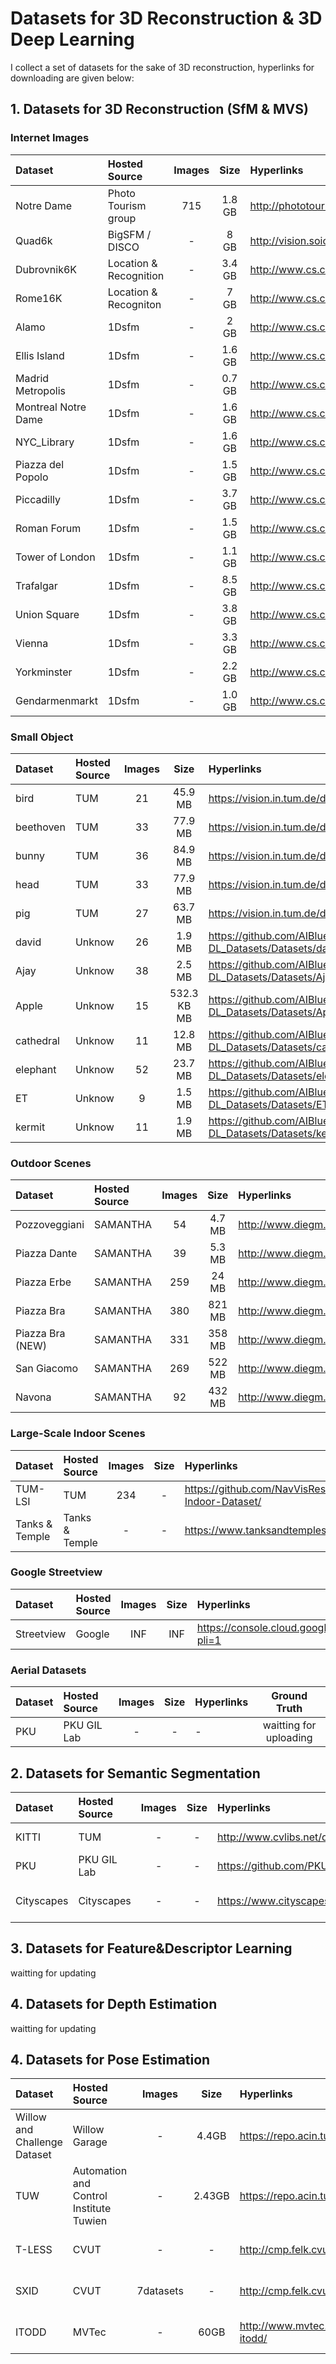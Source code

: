 # Datasets for 3D Reconstruction & 3D Deep Learning

I collect a set of datasets for the sake of 3D reconstruction, hyperlinks for downloading are given below:

## 1. Datasets for 3D Reconstruction (SfM & MVS)

### Internet Images
| Dataset | Hosted Source | Images | Size | Hyperlinks | Ground Truth |
| :--------   | :-----   | :----: | :----: | :---- | :----: |
| Notre Dame | Photo Tourism group | 715 | 1.8 GB | http://phototour.cs.washington.edu/datasets/| No |
| Quad6k  | BigSFM / DISCO  | - | 8 GB | http://vision.soic.indiana.edu/projects/disco/ | Yes |
| Dubrovnik6K | Location & Recognition | - | 3.4 GB | http://www.cs.cornell.edu/projects/p2f/ | No |
| Rome16K | Location & Recogniton | - | 7 GB | http://www.cs.cornell.edu/projects/p2f/ | No |
| Alamo | 1Dsfm | - | 2 GB | http://www.cs.cornell.edu/projects/1dsfm/ | No |
| Ellis Island | 1Dsfm | - | 1.6 GB | http://www.cs.cornell.edu/projects/1dsfm/ | No |
| Madrid Metropolis | 1Dsfm | - | 0.7 GB | http://www.cs.cornell.edu/projects/1dsfm/ | No |
| Montreal Notre Dame | 1Dsfm | - | 1.6 GB | http://www.cs.cornell.edu/projects/1dsfm/ | No |
| NYC_Library | 1Dsfm | - | 1.6 GB | http://www.cs.cornell.edu/projects/1dsfm/ | No |
| Piazza del Popolo | 1Dsfm | - | 1.5 GB | http://www.cs.cornell.edu/projects/1dsfm/ | No |
| Piccadilly | 1Dsfm | - | 3.7 GB | http://www.cs.cornell.edu/projects/1dsfm/ | No |
| Roman Forum | 1Dsfm | - | 1.5 GB | http://www.cs.cornell.edu/projects/1dsfm/ | No |
| Tower of London | 1Dsfm | - | 1.1 GB | http://www.cs.cornell.edu/projects/1dsfm/ | No |
| Trafalgar | 1Dsfm | - | 8.5 GB | http://www.cs.cornell.edu/projects/1dsfm/ | No |
| Union Square | 1Dsfm | - | 3.8 GB | http://www.cs.cornell.edu/projects/1dsfm/ | No |
| Vienna  | 1Dsfm | - | 3.3 GB | http://www.cs.cornell.edu/projects/1dsfm/ | No |
| Yorkminster | 1Dsfm | - | 2.2 GB | http://www.cs.cornell.edu/projects/1dsfm/ | No |
| Gendarmenmarkt | 1Dsfm | - | 1.0 GB | http://www.cs.cornell.edu/projects/1dsfm/ | No |

### Small Object
| Dataset | Hosted Source | Images | Size | Hyperlinks | Ground Truth |
| :--------   | :-----   | :----: | :----: | :---- | :----: |
| bird | TUM | 21 | 45.9 MB| https://vision.in.tum.de/data/datasets/3dreconstruction | Yes |
| beethoven | TUM | 33 | 77.9 MB| https://vision.in.tum.de/data/datasets/3dreconstruction | Yes |
| bunny | TUM | 36 | 84.9 MB| https://vision.in.tum.de/data/datasets/3dreconstruction | Yes |
| head | TUM | 33 | 77.9 MB| https://vision.in.tum.de/data/datasets/3dreconstruction | Yes |
| pig | TUM | 27 | 63.7 MB| https://vision.in.tum.de/data/datasets/3dreconstruction | Yes |
| david | Unknow | 26 | 1.9 MB  | https://github.com/AIBluefisher/3D-Recon_3D-DL_Datasets/Datasets/david | No |
| Ajay | Unknow | 38 | 2.5 MB| https://github.com/AIBluefisher/3D-Recon_3D-DL_Datasets/Datasets/Ajay | No |
| Apple | Unknow | 15 | 532.3 KB MB| https://github.com/AIBluefisher/3D-Recon_3D-DL_Datasets/Datasets/Apple | No |
| cathedral | Unknow | 11 | 12.8 MB| https://github.com/AIBluefisher/3D-Recon_3D-DL_Datasets/Datasets/cathedral | No |
| elephant | Unknow | 52 | 23.7 MB| https://github.com/AIBluefisher/3D-Recon_3D-DL_Datasets/Datasets/elephant | No |
| ET | Unknow | 9 | 1.5 MB | https://github.com/AIBluefisher/3D-Recon_3D-DL_Datasets/Datasets/ET | No |
| kermit | Unknow | 11 | 1.9 MB| https://github.com/AIBluefisher/3D-Recon_3D-DL_Datasets/Datasets/kermit | No |





### Outdoor Scenes
| Dataset | Hosted Source | Images | Size | Hyperlinks | Ground Truth |
| :--------   | :-----   | :----: | :----: | :---- | :----: |
| Pozzoveggiani  | SAMANTHA | 54 | 4.7 MB| http://www.diegm.uniud.it/~fusiello/demo/samantha/ | Yes |
| Piazza Dante   | SAMANTHA | 39 | 5.3 MB| http://www.diegm.uniud.it/~fusiello/demo/samantha/ | Yes |
| Piazza Erbe   | SAMANTHA | 259 | 24 MB| http://www.diegm.uniud.it/~fusiello/demo/samantha/ | Yes |
| Piazza Bra   | SAMANTHA | 380 | 821 MB| http://www.diegm.uniud.it/~fusiello/demo/samantha/ | Yes |
| Piazza Bra (NEW)  | SAMANTHA | 331| 358 MB| http://www.diegm.uniud.it/~fusiello/demo/samantha/ | Yes |
| San Giacomo   | SAMANTHA | 269| 522 MB| http://www.diegm.uniud.it/~fusiello/demo/samantha/ | Yes |
| Navona   | SAMANTHA | 92| 432 MB| http://www.diegm.uniud.it/~fusiello/demo/samantha/ | Yes |




### Large-Scale Indoor Scenes
| Dataset | Hosted Source | Images | Size | Hyperlinks | Ground Truth |
| :--------   | :-----   | :----: | :----: | :---- | :----: |
| TUM-LSI | TUM | 234 | - | https://github.com/NavVisResearch/NavVis-Indoor-Dataset/ | Yes |
| Tanks & Temple | Tanks & Temple | - | - | https://www.tanksandtemples.org/download/ | Yes |



### Google Streetview
| Dataset | Hosted Source | Images | Size | Hyperlinks | Ground Truth |
| :--------   | :-----   | :----: | :----: | :---- | :----: |
| Streetview | Google | INF | INF | https://console.cloud.google.com/storage/browser/streetview_image_pose_3d/?pli=1 | Yes |



### Aerial Datasets
| Dataset | Hosted Source | Images | Size | Hyperlinks | Ground Truth |
| :--------   | :-----   | :----: | :----: | :---- | :----: |
| PKU | PKU GIL Lab | - | - | - | waitting for uploading | No |


## 2. Datasets for Semantic Segmentation

| Dataset | Hosted Source | Images | Size | Hyperlinks | Type |
| :--------   | :-----   | :----: | :----: | :---- | :----: |
| KITTI | TUM | - | - | http://www.cvlibs.net/datasets/kitti/eval_semantics.php | Dynamic Scenes |
|  PKU| PKU GIL Lab | - | -  | https://github.com/PKUGIL/PSSI | Aerial Photo |
| Cityscapes | Cityscapes | - | - | https://www.cityscapes-dataset.com/ | Urban Street Scenes |



## 3. Datasets for Feature&Descriptor Learning

waitting for updating

## 4. Datasets for Depth Estimation

waitting for updating

## 4. Datasets for Pose Estimation
| Dataset | Hosted Source | Images | Size | Hyperlinks | Type | Ground Truth |
| :--------   | :-----   | :----: | :----: | :---- | :----: |:----: |
| Willow and Challenge Dataset | Willow Garage | - | 4.4GB | https://repo.acin.tuwien.ac.at/tmp/permanent/dataset_index.php | RGB-D frames |Yes|
|TUW| Automation and Control Institute Tuwien | - | 2.43GB  | https://repo.acin.tuwien.ac.at/tmp/permanent/dataset_index.php | RGB-D frames |Yes|
| T-LESS | CVUT | - | - |http://cmp.felk.cvut.cz/t-less/ | RGB-D frames |Yes|
| SXID | CVUT | 7datasets | - |http://cmp.felk.cvut.cz/sixd/challenge_2017/ | RGB-D frames |Yes|
| ITODD | MVTec | - | 60GB |http://www.mvtec.com/company/research/datasets/mvtec-itodd/ | RGB-D frames |Yes|


